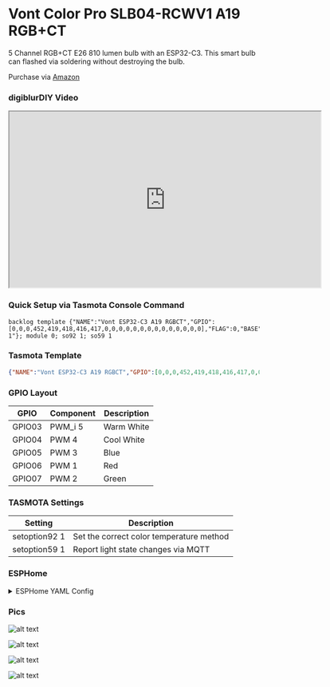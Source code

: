# Vont Color Pro SLB04-RCWV1 A19 RGB+CT

5 Channel RGB+CT E26 810 lumen bulb with an ESP32-C3.  This smart bulb can flashed via soldering without destroying the bulb.

Purchase via [Amazon](https://amzn.to/3Eq4WH8)  

### digiblurDIY Video
<iframe allowfullscreen height="353" src="https://www.youtube.com/embed/92F7DqQrZWg" width="625" youtube-src-=""></iframe>  

### Quick Setup via Tasmota Console Command
```
backlog template {"NAME":"Vont ESP32-C3 A19 RGBCT","GPIO":[0,0,0,452,419,418,416,417,0,0,0,0,0,0,0,0,0,0,0,0,0,0],"FLAG":0,"BASE":1,"CMND":"so92 1"}; module 0; so92 1; so59 1
```

### Tasmota Template
```json
{"NAME":"Vont ESP32-C3 A19 RGBCT","GPIO":[0,0,0,452,419,418,416,417,0,0,0,0,0,0,0,0,0,0,0,0,0,0],"FLAG":0,"BASE":1,"CMND":"so92 1"}
```

### GPIO Layout

| GPIO |    Component | Description |
|------ |-------------|-------------|         
|GPIO03 | PWM_i 5 | Warm White
|GPIO04	| PWM 4   | Cool White
|GPIO05	| PWM 3   | Blue
|GPIO06	| PWM 1   | Red
|GPIO07	| PWM 2   | Green

### TASMOTA Settings

| Setting | Description
|---------------|-------------
| setoption92 1 | Set the correct color temperature method
| setoption59 1  | Report light state changes via MQTT

### ESPHome
<details><summary>ESPHome YAML Config</summary>     
<p>

```yaml
substitutions:
  display_name: <your display name>
  friendly_name: <your friendly name>

esphome:
  name: ${display_name}
  platformio_options:
    board_build.mcu: esp32c3
    board_build.variant: esp32c3  

esp32:
  variant: ESP32C3
  board: esp32dev
  framework:
    type: esp-idf
    sdkconfig_options:
      CONFIG_BT_BLE_50_FEATURES_SUPPORTED: y
      CONFIG_BT_BLE_42_FEATURES_SUPPORTED: y
      CONFIG_ESP_TASK_WDT_TIMEOUT_S: "10"

logger:
api:
ota:

wifi:
  ssid: !secret wifi_ssid
  password: !secret wifi_password

output:
 - platform: ledc
   id: red_output
   pin: GPIO6
 - platform: ledc
   id: green_output
   pin: GPIO7
 - platform: ledc
   id: blue_output
   pin: GPIO5
 - platform: ledc
   id: white_output
   pin: GPIO4
 - platform: ledc
   id: ct_output
   inverted: true
   pin: GPIO3

light:
 - platform: rgbct
   restore_mode: RESTORE_DEFAULT_ON
   name: "${friendly_name}"
   red: red_output
   green: green_output
   blue: blue_output
   white_brightness: white_output
   color_temperature: ct_output
   cold_white_color_temperature: 153 mireds
   warm_white_color_temperature: 500 mireds
   color_interlock: true
```
</p></details>

### Pics

![alt text](/img/devices/vontcolorpro_1.webp "Vont Color Pro Bulb #1")

![alt text](/img/devices/vontcolorpro_2.webp "Vont Color Pro Bulb #2")

![alt text](/img/devices/vontcolorpro_3.webp "Vont Color Pro Bulb #3")

![alt text](/img/devices/vontcolorpro_4.webp "Vont Color Pro Bulb #4")

